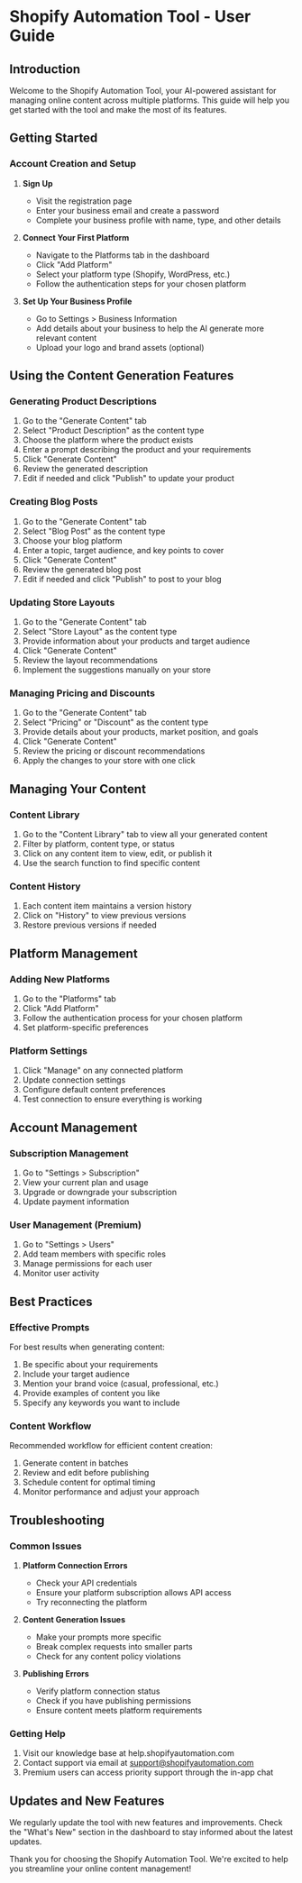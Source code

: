 # Shopify Automation Tool - User Guide

## Introduction

Welcome to the Shopify Automation Tool, your AI-powered assistant for managing online content across multiple platforms. This guide will help you get started with the tool and make the most of its features.

## Getting Started

### Account Creation and Setup

1. **Sign Up**
   - Visit the registration page
   - Enter your business email and create a password
   - Complete your business profile with name, type, and other details

2. **Connect Your First Platform**
   - Navigate to the Platforms tab in the dashboard
   - Click "Add Platform"
   - Select your platform type (Shopify, WordPress, etc.)
   - Follow the authentication steps for your chosen platform

3. **Set Up Your Business Profile**
   - Go to Settings > Business Information
   - Add details about your business to help the AI generate more relevant content
   - Upload your logo and brand assets (optional)

## Using the Content Generation Features

### Generating Product Descriptions

1. Go to the "Generate Content" tab
2. Select "Product Description" as the content type
3. Choose the platform where the product exists
4. Enter a prompt describing the product and your requirements
5. Click "Generate Content"
6. Review the generated description
7. Edit if needed and click "Publish" to update your product

### Creating Blog Posts

1. Go to the "Generate Content" tab
2. Select "Blog Post" as the content type
3. Choose your blog platform
4. Enter a topic, target audience, and key points to cover
5. Click "Generate Content"
6. Review the generated blog post
7. Edit if needed and click "Publish" to post to your blog

### Updating Store Layouts

1. Go to the "Generate Content" tab
2. Select "Store Layout" as the content type
3. Provide information about your products and target audience
4. Click "Generate Content"
5. Review the layout recommendations
6. Implement the suggestions manually on your store

### Managing Pricing and Discounts

1. Go to the "Generate Content" tab
2. Select "Pricing" or "Discount" as the content type
3. Provide details about your products, market position, and goals
4. Click "Generate Content"
5. Review the pricing or discount recommendations
6. Apply the changes to your store with one click

## Managing Your Content

### Content Library

1. Go to the "Content Library" tab to view all your generated content
2. Filter by platform, content type, or status
3. Click on any content item to view, edit, or publish it
4. Use the search function to find specific content

### Content History

1. Each content item maintains a version history
2. Click on "History" to view previous versions
3. Restore previous versions if needed

## Platform Management

### Adding New Platforms

1. Go to the "Platforms" tab
2. Click "Add Platform"
3. Follow the authentication process for your chosen platform
4. Set platform-specific preferences

### Platform Settings

1. Click "Manage" on any connected platform
2. Update connection settings
3. Configure default content preferences
4. Test connection to ensure everything is working

## Account Management

### Subscription Management

1. Go to "Settings > Subscription"
2. View your current plan and usage
3. Upgrade or downgrade your subscription
4. Update payment information

### User Management (Premium)

1. Go to "Settings > Users"
2. Add team members with specific roles
3. Manage permissions for each user
4. Monitor user activity

## Best Practices

### Effective Prompts

For best results when generating content:

1. Be specific about your requirements
2. Include your target audience
3. Mention your brand voice (casual, professional, etc.)
4. Provide examples of content you like
5. Specify any keywords you want to include

### Content Workflow

Recommended workflow for efficient content creation:

1. Generate content in batches
2. Review and edit before publishing
3. Schedule content for optimal timing
4. Monitor performance and adjust your approach

## Troubleshooting

### Common Issues

1. **Platform Connection Errors**
   - Check your API credentials
   - Ensure your platform subscription allows API access
   - Try reconnecting the platform

2. **Content Generation Issues**
   - Make your prompts more specific
   - Break complex requests into smaller parts
   - Check for any content policy violations

3. **Publishing Errors**
   - Verify platform connection status
   - Check if you have publishing permissions
   - Ensure content meets platform requirements

### Getting Help

1. Visit our knowledge base at help.shopifyautomation.com
2. Contact support via email at support@shopifyautomation.com
3. Premium users can access priority support through the in-app chat

## Updates and New Features

We regularly update the tool with new features and improvements. Check the "What's New" section in the dashboard to stay informed about the latest updates.

Thank you for choosing the Shopify Automation Tool. We're excited to help you streamline your online content management!
